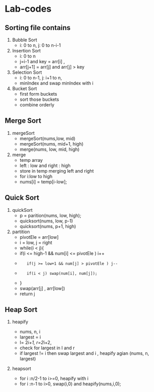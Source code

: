 # Lab-codes

## Sorting file contains 
 1. Bubble Sort 
    - i: 0 to n, j: 0 to n-i-1
 2. Insertion Sort
    - i: 0 to n
    - j=i-1 and key = arr[i] , 
    - arr[j+1] = arr[j] and arr[j] > key
 3. Selection Sort 
    - i: 0 to n-1, j: i+1 to n, 
    - minIndex and swap minIndex with i
 4. Bucket Sort 
    - first form buckets
    - sort those buckets
    - combine orderly

## Merge Sort 
1. mergeSort 
    - mergeSort(nums,low, mid)
    - mergeSort(nums, mid+1, high)
    - merge(nums, low, mid, high)
2. merge
    - temp array
    - left : low and right : high
    - store in temp merging left and right
    - for i:low to high
    - nums[i] = temp[i-low];

## Quick Sort 
1. quickSort
    - p = parition(nums, low, high);
    - quicksort(nums, low, p-1)
    - quicksort(nums, p+1, high)
2. partition
    - pivotEle = arr[low]
    - i = low, j = right
    - while(i < j){
    - if(i <= high-1 && num[i] <= pivotEle ) i++
    -        if(j >= low+1 && num[j] > pivotEle ) j--
    -        if(i < j) swap(num[i], num[j]);
    -    }
    - swap(arr[j] , arr[low])
    - return j
    
## Heap Sort 
1. heapify
    - nums, n, i
    - largest = i
    - l= 2*i+1, r=2*i+2, 
    - check for largest in l and r
    - if largest != i then swap largest and i , heapify agian (nums, n, largest)

2. heapsort
    - for i :n/2-1 to i>=0, heapify with i
    - for i :n-1 to i>0, swap(i,0) and heapify(nums,i,0);